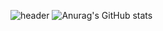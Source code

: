 
<!--
**YH-Jaaang/YH-Jaaang** is a ✨ _special_ ✨ repository because its `README.md` (this file) appears on your GitHub profile.

Here are some ideas to get you started:

- 🔭 I’m currently working on ...
- 🌱 I’m currently learning ...
- 👯 I’m looking to collaborate on ...
- 🤔 I’m looking for help with ...
- 💬 Ask me about ...
- 📫 How to reach me: ...
- 😄 Pronouns: ...
- ⚡ Fun fact: ...
-->
![header](https://capsule-render.vercel.app/api?type=waving&color=auto&height=300&section=header&text=JANG%20YOUNG%20HO&fontSize=90&animation=fadeIn&fontAlignY=38&descAlignY=51&descAlign=62)
![Anurag's GitHub stats](https://github-readme-stats.vercel.app/api?username=YH-Jaaang&&show_icons=true&theme=swift)
